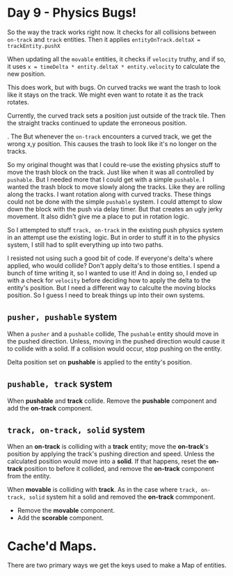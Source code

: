 # Day 9 - Physics Bugs!


So the way the track works right now. It checks for all collisions between `on-track` and `track` entities. Then it applies `entityOnTrack.deltaX = trackEntity.pushX`

When updating all the `movable` entities, it checks if `velocity` truthy, and if so, it uses `x = timeDelta * entity.deltaX * entity.velocity` to calculate the new position.

This does work, but with bugs. On curved tracks we want the trash to look like it stays on the track. We might even want to rotate it as the track rotates.

Currently, the curved track sets a position just outside of the track tile. Then the straight tracks continued to update the erroneous position.

. The  But whenever the `on-track` encounters a curved track, we get the wrong x,y position. This causes the trash to look like it's no longer on the tracks.


So my original thought was that I could re-use the existing physics stuff to move the trash block on the track. Just like when it was all controlled by `pushable`. But I needed more that I could get with a simple `pushable`. I wanted the trash block to move slowly along the tracks. Like they are rolling along the tracks. I want rotation along with curved tracks. These things could not be done with the simple `pushable` system. I could attempt to slow down the block with the push via delay timer. But that creates an ugly jerky movement. It also didn't give me a place to put in rotation logic.

So I attempted to stuff `track, on-track` in the existing push physics system in an attempt use the existing logic. But in order to stuff it in to the physics system, I still had to split everything up into two paths.

I resisted not using such a good bit of code. If everyone's delta's where applied, who would collide? Don't apply delta's to those entities. I spend a bunch of time writing it, so I wanted to use it! And in doing so, I ended up with a check for `velocity` before deciding how to apply the delta to the entity's position. But I need a different way to calculte the moving blocks position. So I guess I need to break things up into their own systems.

## `pusher, pushable` system

When a `pusher` and a `pushable` collide, The `pushable` entity should move in the pushed direction.
Unless, moving in the pushed direction would cause it to collide with a solid. If a collision would occur, stop pushing on the entity.

Delta position set on **pushable** is applied to the entity's position.

## `pushable, track` system
When **pushable** and **track** collide. Remove the **pushable** component and add the **on-track** component.

## `track, on-track, solid` system



When an **on-track** is colliding with a **track** entity; move the **on-track**'s position by applying the track's pushing direction and speed.
Unless the calculated position would move into a **solid**. If that happens, reset the **on-track** position to before it collided, and remove the **on-track** component from the entity.

When **movable** is colliding with **track**. As in the case where `track, on-track, solid` system hit a solid and removed the **on-track** commponent.
* Remove the **movable** component.
* Add the **scorable** component.


# Cache'd Maps.

There are two primary ways we get the keys used to make a Map of entities. 